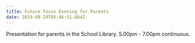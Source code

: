 ```yaml
---
title: Future Focus Evening for Parents
date: 2019-08-29T05:46:51.864Z
---
```

Presentation for parents in the School Library.
5.00pm - 7.00pm continuous.
